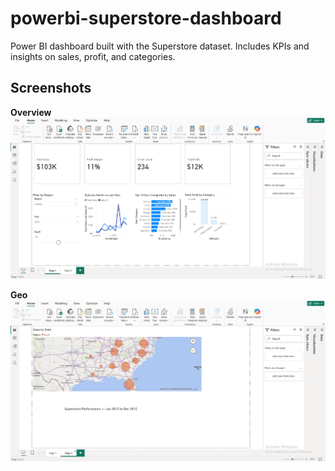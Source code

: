 # powerbi-superstore-dashboard
Power BI dashboard built with the Superstore dataset. Includes KPIs and insights on sales, profit, and categories.
## Screenshots

**Overview**
![Overview](overview.png)

**Geo**
![Geo](geo.png)

